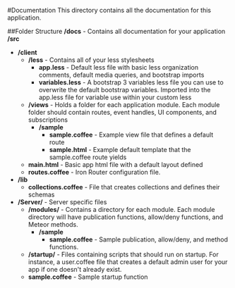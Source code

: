 #Documentation
This directory contains all the documentation for this application.

##Folder Structure
**/docs** - Contains all documentation for your application
**/src**
 - **/client**
   - **/less** - Contains all of your less stylesheets
     - **app.less** - Default less file with basic less organization comments, default media queries, and bootstrap imports
     - **variables.less** - A bootstrap 3 variables less file you can use to overwrite the default bootstrap variables. Imported into the app.less file for variable use within your custom less
   - **/views** - Holds a folder for each application module. Each module folder should contain routes, event handles, UI components, and subscriptions
     - **/sample**
       - **sample.coffee** - Example view file that defines a default route
       - **sample.html** - Example default template that the sample.coffee route yields
   - **main.html** - Basic app html file with a default layout defined
   - **routes.coffee** - Iron Router configuration file.
 - **/lib**
   - **collections.coffee** - File that creates collections and defines their schemas
 - **/Server/** - Server specific files
   - **/modules/** - Contains a directory for each module. Each module directory will have publication functions, allow/deny functions, and Meteor methods.
     - **/sample**
       - **sample.coffee** - Sample publication, allow/deny, and method functions.
   - **/startup/** - Files containing scripts that should run on startup. For instance, a user.coffee file that creates a default admin user for your app if one doesn't already exist.
    - **sample.coffee** - Sample startup function
